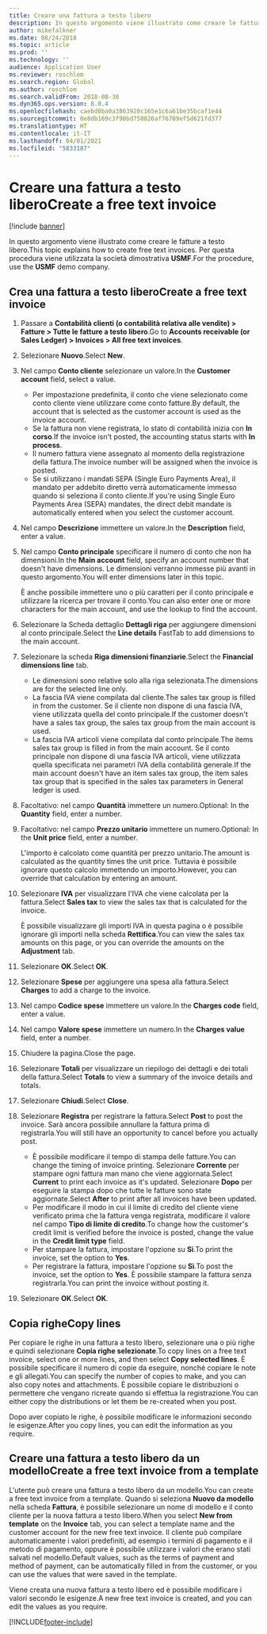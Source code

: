 ```yaml
---
title: Creare una fattura a testo libero
description: In questo argomento viene illustrato come creare le fatture a testo libero.
author: mikefalkner
ms.date: 08/24/2018
ms.topic: article
ms.prod: ''
ms.technology: ''
audience: Application User
ms.reviewer: roschlom
ms.search.region: Global
ms.author: roschlom
ms.search.validFrom: 2018-08-30
ms.dyn365.ops.version: 8.0.4
ms.openlocfilehash: caebd0ba0a3863920c165e1c6a61be35bcaf1e44
ms.sourcegitcommit: 0e8db169c3f90bd750826af76709ef5d621fd377
ms.translationtype: HT
ms.contentlocale: it-IT
ms.lasthandoff: 04/01/2021
ms.locfileid: "5833187"
---
```

# <a name="create-a-free-text-invoice"></a><span data-ttu-id="08939-103">Creare una fattura a testo libero</span><span class="sxs-lookup"><span data-stu-id="08939-103">Create a free text invoice</span></span>

[!include [banner](../includes/banner.md)]

<span data-ttu-id="08939-104">In questo argomento viene illustrato come creare le fatture a testo libero.</span><span class="sxs-lookup"><span data-stu-id="08939-104">This topic explains how to create free text invoices.</span></span> <span data-ttu-id="08939-105">Per questa procedura viene utilizzata la società dimostrativa **USMF**.</span><span class="sxs-lookup"><span data-stu-id="08939-105">For the procedure, use the **USMF** demo company.</span></span>

## <a name="create-a-free-text-invoice"></a><span data-ttu-id="08939-106">Crea una fattura a testo libero</span><span class="sxs-lookup"><span data-stu-id="08939-106">Create a free text invoice</span></span>

1. <span data-ttu-id="08939-107">Passare a **Contabilità clienti (o contabilità relativa alle vendite) \> Fatture \> Tutte le fatture a testo libero**.</span><span class="sxs-lookup"><span data-stu-id="08939-107">Go to **Accounts receivable (or Sales Ledger) \> Invoices \> All free text invoices**.</span></span>
2. <span data-ttu-id="08939-108">Selezionare **Nuovo**.</span><span class="sxs-lookup"><span data-stu-id="08939-108">Select **New**.</span></span>
3. <span data-ttu-id="08939-109">Nel campo **Conto cliente** selezionare un valore.</span><span class="sxs-lookup"><span data-stu-id="08939-109">In the **Customer account** field, select a value.</span></span>

    * <span data-ttu-id="08939-110">Per impostazione predefinita, il conto che viene selezionato come conto cliente viene utilizzare come conto fatture.</span><span class="sxs-lookup"><span data-stu-id="08939-110">By default, the account that is selected as the customer account is used as the invoice account.</span></span>
    * <span data-ttu-id="08939-111">Se la fattura non viene registrata, lo stato di contabilità inizia con **In corso**.</span><span class="sxs-lookup"><span data-stu-id="08939-111">If the invoice isn't posted, the accounting status starts with **In process**.</span></span>
    * <span data-ttu-id="08939-112">Il numero fattura viene assegnato al momento della registrazione della fattura.</span><span class="sxs-lookup"><span data-stu-id="08939-112">The invoice number will be assigned when the invoice is posted.</span></span>
    * <span data-ttu-id="08939-113">Se si utilizzano i mandati SEPA (Single Euro Payments Area), il mandato per addebito diretto verrà automaticamente immesso quando si seleziona il conto cliente.</span><span class="sxs-lookup"><span data-stu-id="08939-113">If you're using Single Euro Payments Area (SEPA) mandates, the direct debit mandate is automatically entered when you select the customer account.</span></span>

4. <span data-ttu-id="08939-114">Nel campo **Descrizione** immettere un valore.</span><span class="sxs-lookup"><span data-stu-id="08939-114">In the **Description** field, enter a value.</span></span>
5. <span data-ttu-id="08939-115">Nel campo **Conto principale** specificare il numero di conto che non ha dimensioni.</span><span class="sxs-lookup"><span data-stu-id="08939-115">In the **Main account** field, specify an account number that doesn't have dimensions.</span></span> <span data-ttu-id="08939-116">Le dimensioni verranno immesse più avanti in questo argomento.</span><span class="sxs-lookup"><span data-stu-id="08939-116">You will enter dimensions later in this topic.</span></span>

    <span data-ttu-id="08939-117">È anche possibile immettere uno o più caratteri per il conto principale e utilizzare la ricerca per trovare il conto.</span><span class="sxs-lookup"><span data-stu-id="08939-117">You can also enter one or more characters for the main account, and use the lookup to find the account.</span></span>

6. <span data-ttu-id="08939-118">Selezionare la Scheda dettaglio **Dettagli riga** per aggiungere dimensioni al conto principale.</span><span class="sxs-lookup"><span data-stu-id="08939-118">Select the **Line details** FastTab to add dimensions to the main account.</span></span>
7. <span data-ttu-id="08939-119">Selezionare la scheda **Riga dimensioni finanziarie**.</span><span class="sxs-lookup"><span data-stu-id="08939-119">Select the **Financial dimensions line** tab.</span></span>

    * <span data-ttu-id="08939-120">Le dimensioni sono relative solo alla riga selezionata.</span><span class="sxs-lookup"><span data-stu-id="08939-120">The dimensions are for the selected line only.</span></span>
    * <span data-ttu-id="08939-121">La fascia IVA viene compilata dal cliente.</span><span class="sxs-lookup"><span data-stu-id="08939-121">The sales tax group is filled in from the customer.</span></span> <span data-ttu-id="08939-122">Se il cliente non dispone di una fascia IVA, viene utilizzata quella del conto principale.</span><span class="sxs-lookup"><span data-stu-id="08939-122">If the customer doesn't have a sales tax group, the sales tax group from the main account is used.</span></span>
    * <span data-ttu-id="08939-123">La fascia IVA articoli viene compilata dal conto principale.</span><span class="sxs-lookup"><span data-stu-id="08939-123">The items sales tax group is filled in from the main account.</span></span> <span data-ttu-id="08939-124">Se il conto principale non dispone di una fascia IVA articoli, viene utilizzata quella specificata nei parametri IVA della contabilità generale.</span><span class="sxs-lookup"><span data-stu-id="08939-124">If the main account doesn't have an item sales tax group, the item sales tax group that is specified in the sales tax parameters in General ledger is used.</span></span>

8. <span data-ttu-id="08939-125">Facoltativo: nel campo **Quantità** immettere un numero.</span><span class="sxs-lookup"><span data-stu-id="08939-125">Optional: In the **Quantity** field, enter a number.</span></span>
9. <span data-ttu-id="08939-126">Facoltativo: nel campo **Prezzo unitario** immettere un numero.</span><span class="sxs-lookup"><span data-stu-id="08939-126">Optional: In the **Unit price** field, enter a number.</span></span>

    <span data-ttu-id="08939-127">L'importo è calcolato come quantità per prezzo unitario.</span><span class="sxs-lookup"><span data-stu-id="08939-127">The amount is calculated as the quantity times the unit price.</span></span> <span data-ttu-id="08939-128">Tuttavia è possibile ignorare questo calcolo immettendo un importo.</span><span class="sxs-lookup"><span data-stu-id="08939-128">However, you can override that calculation by entering an amount.</span></span>

10. <span data-ttu-id="08939-129">Selezionare **IVA** per visualizzare l'IVA che viene calcolata per la fattura.</span><span class="sxs-lookup"><span data-stu-id="08939-129">Select **Sales tax** to view the sales tax that is calculated for the invoice.</span></span>

    <span data-ttu-id="08939-130">È possibile visualizzare gli importi IVA in questa pagina o è possibile ignorare gli importi nella scheda **Rettifica**.</span><span class="sxs-lookup"><span data-stu-id="08939-130">You can view the sales tax amounts on this page, or you can override the amounts on the **Adjustment** tab.</span></span>

11. <span data-ttu-id="08939-131">Selezionare **OK**.</span><span class="sxs-lookup"><span data-stu-id="08939-131">Select **OK**.</span></span>
12. <span data-ttu-id="08939-132">Selezionare **Spese** per aggiungere una spesa alla fattura.</span><span class="sxs-lookup"><span data-stu-id="08939-132">Select **Charges** to add a charge to the invoice.</span></span>
13. <span data-ttu-id="08939-133">Nel campo **Codice spese** immettere un valore.</span><span class="sxs-lookup"><span data-stu-id="08939-133">In the **Charges code** field, enter a value.</span></span>
14. <span data-ttu-id="08939-134">Nel campo **Valore spese** immettere un numero.</span><span class="sxs-lookup"><span data-stu-id="08939-134">In the **Charges value** field, enter a number.</span></span>
15. <span data-ttu-id="08939-135">Chiudere la pagina.</span><span class="sxs-lookup"><span data-stu-id="08939-135">Close the page.</span></span>
16. <span data-ttu-id="08939-136">Selezionare **Totali** per visualizzare un riepilogo dei dettagli e dei totali della fattura.</span><span class="sxs-lookup"><span data-stu-id="08939-136">Select **Totals** to view a summary of the invoice details and totals.</span></span>
17. <span data-ttu-id="08939-137">Selezionare **Chiudi**.</span><span class="sxs-lookup"><span data-stu-id="08939-137">Select **Close**.</span></span>
18. <span data-ttu-id="08939-138">Selezionare **Registra** per registrare la fattura.</span><span class="sxs-lookup"><span data-stu-id="08939-138">Select **Post** to post the invoice.</span></span> <span data-ttu-id="08939-139">Sarà ancora possibile annullare la fattura prima di registrarla.</span><span class="sxs-lookup"><span data-stu-id="08939-139">You will still have an opportunity to cancel before you actually post.</span></span>

    * <span data-ttu-id="08939-140">È possibile modificare il tempo di stampa delle fatture.</span><span class="sxs-lookup"><span data-stu-id="08939-140">You can change the timing of invoice printing.</span></span> <span data-ttu-id="08939-141">Selezionare **Corrente** per stampare ogni fattura man mano che viene aggiornata.</span><span class="sxs-lookup"><span data-stu-id="08939-141">Select **Current** to print each invoice as it's updated.</span></span> <span data-ttu-id="08939-142">Selezionare **Dopo** per eseguire la stampa dopo che tutte le fatture sono state aggiornate.</span><span class="sxs-lookup"><span data-stu-id="08939-142">Select **After** to print after all invoices have been updated.</span></span>
    * <span data-ttu-id="08939-143">Per modificare il modo in cui il limite di credito del cliente viene verificato prima che la fattura venga registrata, modificare il valore nel campo **Tipo di limite di credito**.</span><span class="sxs-lookup"><span data-stu-id="08939-143">To change how the customer's credit limit is verified before the invoice is posted, change the value in the **Credit limit type** field.</span></span>
    * <span data-ttu-id="08939-144">Per stampare la fattura, impostare l'opzione su **Sì**.</span><span class="sxs-lookup"><span data-stu-id="08939-144">To print the invoice, set the option to **Yes**.</span></span>
    * <span data-ttu-id="08939-145">Per registrare la fattura, impostare l'opzione su **Sì**.</span><span class="sxs-lookup"><span data-stu-id="08939-145">To post the invoice, set the option to **Yes**.</span></span> <span data-ttu-id="08939-146">È possibile stampare la fattura senza registrarla.</span><span class="sxs-lookup"><span data-stu-id="08939-146">You can print the invoice without posting it.</span></span>

19. <span data-ttu-id="08939-147">Selezionare **OK**.</span><span class="sxs-lookup"><span data-stu-id="08939-147">Select **OK**.</span></span>

## <a name="copy-lines"></a><span data-ttu-id="08939-148">Copia righe</span><span class="sxs-lookup"><span data-stu-id="08939-148">Copy lines</span></span>
<span data-ttu-id="08939-149">Per copiare le righe in una fattura a testo libero, selezionare una o più righe e quindi selezionare **Copia righe selezionate**.</span><span class="sxs-lookup"><span data-stu-id="08939-149">To copy lines on a free text invoice, select one or more lines, and then select **Copy selected lines**.</span></span> <span data-ttu-id="08939-150">È possibile specificare il numero di copie da eseguire, nonché copiare le note e gli allegati.</span><span class="sxs-lookup"><span data-stu-id="08939-150">You can specify the number of copies to make, and you can also copy notes and attachments.</span></span> <span data-ttu-id="08939-151">È possibile copiare le distribuzioni o permettere che vengano ricreate quando si effettua la registrazione.</span><span class="sxs-lookup"><span data-stu-id="08939-151">You can either copy the distributions or let them be re-created when you post.</span></span>

<span data-ttu-id="08939-152">Dopo aver copiato le righe, è possibile modificare le informazioni secondo le esigenze.</span><span class="sxs-lookup"><span data-stu-id="08939-152">After you copy lines, you can edit the information as you require.</span></span>

## <a name="create-a-free-text-invoice-from-a-template"></a><span data-ttu-id="08939-153">Creare una fattura a testo libero da un modello</span><span class="sxs-lookup"><span data-stu-id="08939-153">Create a free text invoice from a template</span></span>
<span data-ttu-id="08939-154">L'utente può creare una fattura a testo libero da un modello.</span><span class="sxs-lookup"><span data-stu-id="08939-154">You can create a free text invoice from a template.</span></span> <span data-ttu-id="08939-155">Quando si seleziona **Nuovo da modello** nella scheda **Fattura**, è possibile selezionare un nome di modello e il conto cliente per la nuova fattura a testo libero.</span><span class="sxs-lookup"><span data-stu-id="08939-155">When you select **New from template** on the **Invoice** tab, you can select a template name and the customer account for the new free text invoice.</span></span> <span data-ttu-id="08939-156">Il cliente può compilare automaticamente i valori predefiniti, ad esempio i termini di pagamento e il metodo di pagamento, oppure è possibile utilizzare i valori che erano stati salvati nel modello.</span><span class="sxs-lookup"><span data-stu-id="08939-156">Default values, such as the terms of payment and method of payment, can be automatically filled in from the customer, or you can use the values that were saved in the template.</span></span>

<span data-ttu-id="08939-157">Viene creata una nuova fattura a testo libero ed è possibile modificare i valori secondo le esigenze.</span><span class="sxs-lookup"><span data-stu-id="08939-157">A new free text invoice is created, and you can edit the values as you require.</span></span>


[!INCLUDE[footer-include](../../includes/footer-banner.md)]
